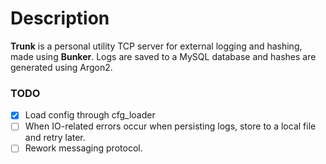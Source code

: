 # Description
**Trunk** is a personal utility TCP server for external logging and hashing, made using **Bunker**. Logs are saved to a MySQL database and hashes are generated using Argon2.


### TODO
- [X] Load config through cfg_loader
- [ ] When IO-related errors occur when persisting logs, store to a local file and retry later.
- [ ] Rework messaging protocol.